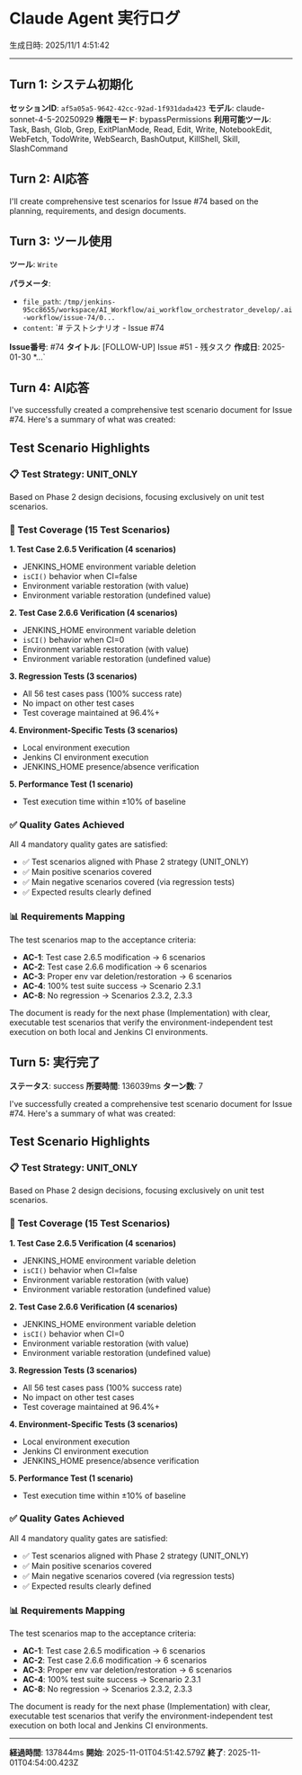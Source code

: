 # Claude Agent 実行ログ

生成日時: 2025/11/1 4:51:42

---

## Turn 1: システム初期化

**セッションID**: `af5a05a5-9642-42cc-92ad-1f931dada423`
**モデル**: claude-sonnet-4-5-20250929
**権限モード**: bypassPermissions
**利用可能ツール**: Task, Bash, Glob, Grep, ExitPlanMode, Read, Edit, Write, NotebookEdit, WebFetch, TodoWrite, WebSearch, BashOutput, KillShell, Skill, SlashCommand

## Turn 2: AI応答

I'll create comprehensive test scenarios for Issue #74 based on the planning, requirements, and design documents.

## Turn 3: ツール使用

**ツール**: `Write`

**パラメータ**:
- `file_path`: `/tmp/jenkins-95cc8655/workspace/AI_Workflow/ai_workflow_orchestrator_develop/.ai-workflow/issue-74/0...`
- `content`: `# テストシナリオ - Issue #74

**Issue番号**: #74
**タイトル**: [FOLLOW-UP] Issue #51 - 残タスク
**作成日**: 2025-01-30
*...`

## Turn 4: AI応答

I've successfully created a comprehensive test scenario document for Issue #74. Here's a summary of what was created:

## Test Scenario Highlights

### 📋 Test Strategy: UNIT_ONLY
Based on Phase 2 design decisions, focusing exclusively on unit test scenarios.

### 🎯 Test Coverage (15 Test Scenarios)

**1. Test Case 2.6.5 Verification (4 scenarios)**
- JENKINS_HOME environment variable deletion
- `isCI()` behavior when CI=false
- Environment variable restoration (with value)
- Environment variable restoration (undefined value)

**2. Test Case 2.6.6 Verification (4 scenarios)**
- JENKINS_HOME environment variable deletion
- `isCI()` behavior when CI=0
- Environment variable restoration (with value)
- Environment variable restoration (undefined value)

**3. Regression Tests (3 scenarios)**
- All 56 test cases pass (100% success rate)
- No impact on other test cases
- Test coverage maintained at 96.4%+

**4. Environment-Specific Tests (3 scenarios)**
- Local environment execution
- Jenkins CI environment execution
- JENKINS_HOME presence/absence verification

**5. Performance Test (1 scenario)**
- Test execution time within ±10% of baseline

### ✅ Quality Gates Achieved

All 4 mandatory quality gates are satisfied:
- ✅ Test scenarios aligned with Phase 2 strategy (UNIT_ONLY)
- ✅ Main positive scenarios covered
- ✅ Main negative scenarios covered (via regression tests)
- ✅ Expected results clearly defined

### 📊 Requirements Mapping

The test scenarios map to the acceptance criteria:
- **AC-1**: Test case 2.6.5 modification → 6 scenarios
- **AC-2**: Test case 2.6.6 modification → 6 scenarios
- **AC-3**: Proper env var deletion/restoration → 6 scenarios
- **AC-4**: 100% test suite success → Scenario 2.3.1
- **AC-8**: No regression → Scenarios 2.3.2, 2.3.3

The document is ready for the next phase (Implementation) with clear, executable test scenarios that verify the environment-independent test execution on both local and Jenkins CI environments.

## Turn 5: 実行完了

**ステータス**: success
**所要時間**: 136039ms
**ターン数**: 7

I've successfully created a comprehensive test scenario document for Issue #74. Here's a summary of what was created:

## Test Scenario Highlights

### 📋 Test Strategy: UNIT_ONLY
Based on Phase 2 design decisions, focusing exclusively on unit test scenarios.

### 🎯 Test Coverage (15 Test Scenarios)

**1. Test Case 2.6.5 Verification (4 scenarios)**
- JENKINS_HOME environment variable deletion
- `isCI()` behavior when CI=false
- Environment variable restoration (with value)
- Environment variable restoration (undefined value)

**2. Test Case 2.6.6 Verification (4 scenarios)**
- JENKINS_HOME environment variable deletion
- `isCI()` behavior when CI=0
- Environment variable restoration (with value)
- Environment variable restoration (undefined value)

**3. Regression Tests (3 scenarios)**
- All 56 test cases pass (100% success rate)
- No impact on other test cases
- Test coverage maintained at 96.4%+

**4. Environment-Specific Tests (3 scenarios)**
- Local environment execution
- Jenkins CI environment execution
- JENKINS_HOME presence/absence verification

**5. Performance Test (1 scenario)**
- Test execution time within ±10% of baseline

### ✅ Quality Gates Achieved

All 4 mandatory quality gates are satisfied:
- ✅ Test scenarios aligned with Phase 2 strategy (UNIT_ONLY)
- ✅ Main positive scenarios covered
- ✅ Main negative scenarios covered (via regression tests)
- ✅ Expected results clearly defined

### 📊 Requirements Mapping

The test scenarios map to the acceptance criteria:
- **AC-1**: Test case 2.6.5 modification → 6 scenarios
- **AC-2**: Test case 2.6.6 modification → 6 scenarios
- **AC-3**: Proper env var deletion/restoration → 6 scenarios
- **AC-4**: 100% test suite success → Scenario 2.3.1
- **AC-8**: No regression → Scenarios 2.3.2, 2.3.3

The document is ready for the next phase (Implementation) with clear, executable test scenarios that verify the environment-independent test execution on both local and Jenkins CI environments.


---

**経過時間**: 137844ms
**開始**: 2025-11-01T04:51:42.579Z
**終了**: 2025-11-01T04:54:00.423Z